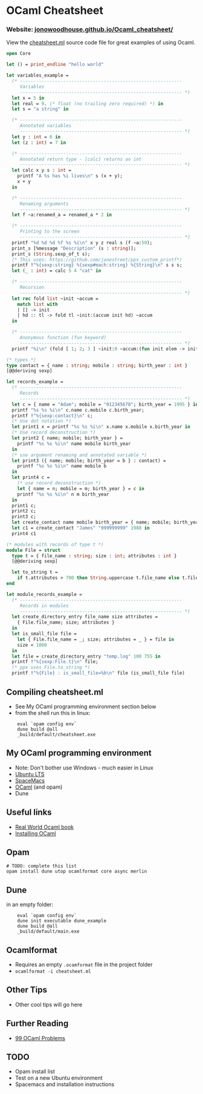 # OCaml Cheatsheet

### Website: [jonowoodhouse.github.io/Ocaml_cheatsheet/](https://jonowoodhouse.github.io/Ocaml_cheatsheet/)

View the [cheatsheet.ml](https://github.com/jonowoodhouse/Ocaml_cheatsheet/blob/master/cheatsheet.ml) source code file for great examples of using Ocaml.

```ocaml
open Core

let () = print_endline "hello world"

let variables_example =
  (* ------------------------------------------------------------
     Variables
     ------------------------------------------------------------ *)
  let x = 5 in
  let real = 9. (* float (no trailing zero required) *) in
  let s = "a string" in

  (* ------------------------------------------------------------
     Annotated variables
     ------------------------------------------------------------ *)
  let y : int = 6 in
  let (z : int) = 7 in

  (* ------------------------------------------------------------
     Annotated return type - [calc] returns an int
     ------------------------------------------------------------ *)
  let calc x y s : int =
    printf "A %s has %i lives\n" s (x + y);
    x + y
  in

  (* ------------------------------------------------------------
     Renaming arguments
     ------------------------------------------------------------ *)
  let f ~a:renamed_a = renamed_a * 2 in

  (* ------------------------------------------------------------
     Printing to the screen 
     ------------------------------------------------------------ *)
  printf "%d %d %d %f %s %i\n" x y z real s (f ~a:50);
  print_s [%message "Description" (s : string)];
  print_s (String.sexp_of_t s);
  (* This uses: https://github.com/janestreet/ppx_custom_printf*)
  printf !"%{sexp:string} %{sexp#mach:string} %{String}\n" s s s;
  let (_ : int) = calc 5 4 "cat" in

  (* ------------------------------------------------------------
     Recursion
     ------------------------------------------------------------ *)
  let rec fold list ~init ~accum =
    match list with
    | [] -> init
    | hd :: tl -> fold tl ~init:(accum init hd) ~accum
  in

  (* ------------------------------------------------------------
     Anonymous function (fun keyword)
     ------------------------------------------------------------ *)
  printf "%i\n" (fold [ 1; 2; 3 ] ~init:0 ~accum:(fun init elem -> init + elem))

(* types *)
type contact = { name : string; mobile : string; birth_year : int }
[@@deriving sexp]

let records_example =
  (* ------------------------------------------------------------
     Records
     ------------------------------------------------------------ *)
  let c = { name = "Adam"; mobile = "012345678"; birth_year = 1995 } in
  printf "%s %s %i\n" c.name c.mobile c.birth_year;
  printf !"%{sexp:contact}\n" c;
  (* Use dot notation *)
  let print1 x = printf "%s %s %i\n" x.name x.mobile x.birth_year in
  (* Use record deconstruction *)
  let print2 { name; mobile; birth_year } =
    printf "%s %s %i\n" name mobile birth_year
  in
  (* use argument renaming and annotated variable *)
  let print3 ({ name; mobile; birth_year = b } : contact) =
    printf "%s %s %i\n" name mobile b
  in
  let print4 c =
    (* use record deconstruction *)
    let { name = n; mobile = m; birth_year } = c in
    printf "%s %s %i\n" n m birth_year
  in
  print1 c;
  print2 c;
  print3 c;
  let create_contact name mobile birth_year = { name; mobile; birth_year } in
  let c1 = create_contact "James" "999999999" 1988 in
  print4 c1

(* modules with records of type t *)
module File = struct
  type t = { file_name : string; size : int; attributes : int }
  [@@deriving sexp]

  let to_string t =
    if t.attributes > 700 then String.uppercase t.file_name else t.file_name
end

let module_records_example =
  (* ------------------------------------------------------------
     Records in modules
     ------------------------------------------------------------ *)
  let create_directory_entry file_name size attributes =
    { File.file_name; size; attributes }
  in
  let is_small_file file =
    let { File.file_name = _; size; attributes = _ } = file in
    size < 1000
  in
  let file = create_directory_entry "temp.log" 100 755 in
  printf !"%{sexp:File.t}\n" file;
  (* ppx uses File.to_string *)
  printf !"%{File} : is_small_file=%b\n" file (is_small_file file)

```

## Compiling cheatsheet.ml
- See My OCaml programming environment section below
- from the shell run this in linux:
```shell
	eval `opam config env`
	dune build @all
	_build/default/cheatsheet.exe
```	

## My OCaml programming environment
- Note: Don't bother use Windows - much easier in Linux
- [Ubuntu LTS](https://ubuntu.com/download/desktop)
- [SpaceMacs](https://www.spacemacs.org/)
- [OCaml](https://ocaml.org/) (and opam)
- Dune

## Useful links
- [Real World Ocaml book](https://dev.realworldocaml.org/) 
- [Installing OCaml](https://dev.realworldocaml.org/install.html) 

## Opam
	# TODO: complete this list
	opam install dune utop ocamlformat core async merlin

## Dune
in an empty folder:
```shell
	eval `opam config env`
	dune init executable dune_example
	dune build @all
	_build/default/main.exe
```	

## Ocamlformat
- Requires an empty ``.ocamformat`` file in the project folder
- ``ocamlformat -i cheatsheet.ml``

## Other Tips
- Other cool tips will go here

## Further Reading
- [99 OCaml Problems](https://ocaml.org/learn/tutorials/99problems.html) 

## TODO
- Opam install list
- Test on a new Ubuntu environment
- Spacemacs and installation instructions

